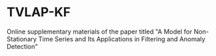 # TVLAP-KF
Online supplementary materials of the paper titled  "A Model for Non-Stationary Time Series and Its Applications in Filtering and Anomaly Detection"
